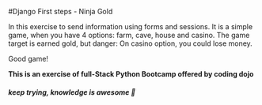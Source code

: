 #Django First steps - Ninja Gold

In this exercise to send information using forms and sessions.
It is a simple game, when you have 4 options: farm, cave, house and casino.
The game target is earned gold, but danger: On casino option, you could lose money.

Good game!

**This is an exercise of full-Stack Python Bootcamp offered by coding dojo**
##### *keep trying, knowledge is awesome*  :facepunch:
